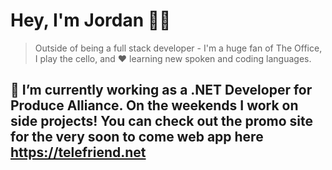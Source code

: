 # Hey, I'm Jordan ✌🏽

 > Outside of being a full stack developer - I'm a huge fan of The Office, I play the cello, and ❤ learning new spoken and coding languages. 

🔭 I’m currently working as a .NET Developer for Produce Alliance. On the weekends I work on side projects! You can check out the promo site for the very soon to come web app here https://telefriend.net
---




<!--
**JordanRosas/JordanRosas** is a ✨ _special_ ✨ repository because its `README.md` (this file) appears on your GitHub profile.

Here are some ideas to get you started:


- 🌱 I’m currently learning ...
- 👯 I’m looking to collaborate on ...
- 🤔 I’m looking for help with ...
- 💬 Ask me about ...
- 📫 How to reach me: ...
- 😄 Pronouns: ...
- ⚡ Fun fact: ...
-->
